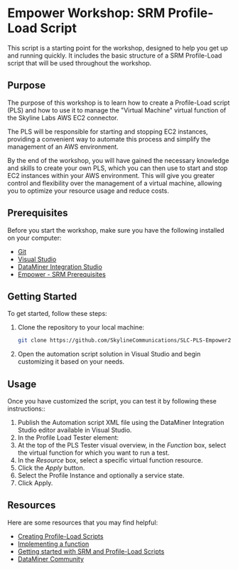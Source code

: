 
# Empower Workshop: SRM Profile-Load Script

This script is a starting point for the workshop, designed to help you get up and running quickly. It includes the basic structure of a SRM Profile-Load script that will be used throughout the workshop.

## Purpose

The purpose of this workshop is to learn how to create a Profile-Load script (PLS) and how to use it to manage the "Virtual Machine" virtual function of the Skyline Labs AWS EC2 connector. 

The PLS will be responsible for starting and stopping EC2 instances, providing a convenient way to automate this process and simplify the management of an AWS environment.

By the end of the workshop, you will have gained the necessary knowledge and skills to create your own PLS, which you can then use to start and stop EC2 instances within your AWS environment. This will give you greater control and flexibility over the management of a virtual machine, allowing you to optimize your resource usage and reduce costs.

## Prerequisites

Before you start the workshop, make sure you have the following installed on your computer:

-   [Git](https://git-scm.com/)
-   [Visual Studio](https://visualstudio.microsoft.com)
-   [DataMiner Integration Studio](https://community.dataminer.services/dataminer-integration-studio-other-downloads/)
-   [Empower - SRM Prerequisites](https://catalog.dataminer.services/catalog/4119)

## Getting Started

To get started, follow these steps:

1.  Clone the repository to your local machine:
    
    ```bash
    git clone https://github.com/SkylineCommunications/SLC-PLS-Empower2023-Skyline-Labs-AWS-EC2.git
	```
    
2.  Open the automation script solution in Visual Studio and begin customizing it based on your needs.

## Usage

Once you have customized the script, you can test it by following these instructions::

1.  Publish the Automation script XML file using the DataMiner Integration Studio editor available in Visual Studio.
2.  In the Profile Load Tester element:
3.  At the top of the PLS Tester visual overview, in the _Function_ box, select the virtual function for which you want to run a test.
4.  In the _Resource_ box, select a specific virtual function resource.
5.  Click the _Apply_ button.
7.  Select the Profile Instance and optionally a service state.
8.  Click Apply.


## Resources

Here are some resources that you may find helpful:

-   [Creating Profile-Load Scripts](https://docs.dataminer.services/user-guide/Standard_Apps/SRM/srm_getting_started/implementing_virtual_functions/creating_profile_load_scripts.html)
-   [Implementing a function](https://community.dataminer.services/courses/service-resource-manager-implementing-a-function/)  
-   [Getting started with SRM and Profile-Load Scripts](https://community.dataminer.services/video/getting-started-with-srm-and-profile-load-scripts/?hilite=profile-load)
-   [DataMiner Community](https://community.dataminer.services/)